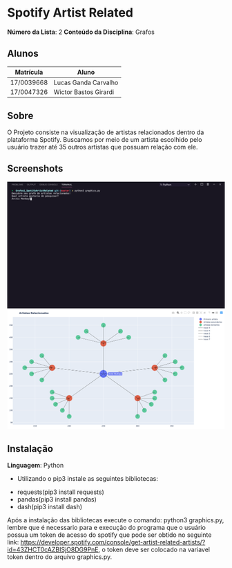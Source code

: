 

# Spotify Artist Related

**Número da Lista**: 2
**Conteúdo da Disciplina**: Grafos

## Alunos
|Matrícula | Aluno |
| -- | -- |
| 17/0039668  |  Lucas Ganda Carvalho  |
| 17/0047326  |  Wictor Bastos Girardi |

## Sobre 
O Projeto consiste na visualização de artistas relacionados dentro da plataforma Spotify. Buscamos por meio de um artista escolhido pelo usuário trazer até 35 outros artistas que possuam relação com ele.

## Screenshots
![image example](./screenshots/terminal.png)
![image example](./screenshots/tela.png)


## Instalação 
**Linguagem**: Python<br>
- Utilizando o pip3 instale as seguintes bibliotecas: 
* requests(pip3 install requests)
* pandas(pip3 install pandas)
* dash(pip3 install dash)

Após a instalação das bibliotecas execute o comando: python3 graphics.py, lembre que é necessario para e execução do programa que o usuário possua um token de acesso do spotify que pode ser obtido no seguinte link: https://developer.spotify.com/console/get-artist-related-artists/?id=43ZHCT0cAZBISjO8DG9PnE, o token deve ser colocado na variavel token dentro do arquivo graphics.py.
